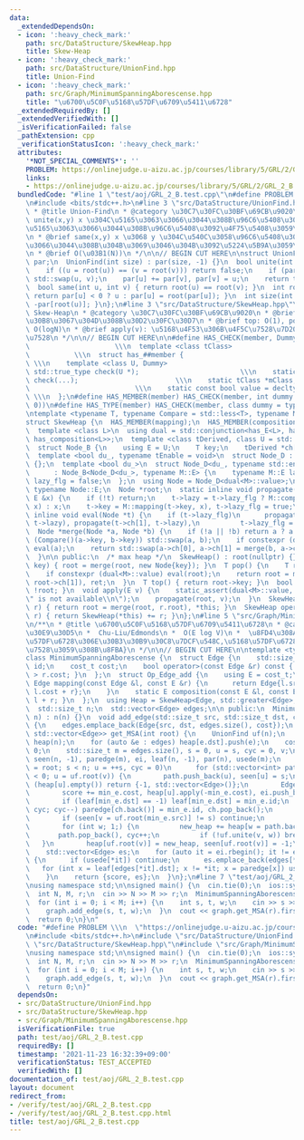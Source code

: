 ```yaml
---
data:
  _extendedDependsOn:
  - icon: ':heavy_check_mark:'
    path: src/DataStructure/SkewHeap.hpp
    title: Skew-Heap
  - icon: ':heavy_check_mark:'
    path: src/DataStructure/UnionFind.hpp
    title: Union-Find
  - icon: ':heavy_check_mark:'
    path: src/Graph/MinimumSpanningAborescense.hpp
    title: "\u6700\u5C0F\u5168\u57DF\u6709\u5411\u6728"
  _extendedRequiredBy: []
  _extendedVerifiedWith: []
  _isVerificationFailed: false
  _pathExtension: cpp
  _verificationStatusIcon: ':heavy_check_mark:'
  attributes:
    '*NOT_SPECIAL_COMMENTS*': ''
    PROBLEM: https://onlinejudge.u-aizu.ac.jp/courses/library/5/GRL/2/GRL_2_B
    links:
    - https://onlinejudge.u-aizu.ac.jp/courses/library/5/GRL/2/GRL_2_B
  bundledCode: "#line 1 \"test/aoj/GRL_2_B.test.cpp\"\n#define PROBLEM \\\n  \"https://onlinejudge.u-aizu.ac.jp/courses/library/5/GRL/2/GRL_2_B\"\
    \n#include <bits/stdc++.h>\n#line 3 \"src/DataStructure/UnionFind.hpp\"\n/**\n\
    \ * @title Union-Find\n * @category \u30C7\u30FC\u30BF\u69CB\u9020\n * @brief\
    \ unite(x,y) x \u304C\u5165\u3063\u3066\u3044\u308B\u96C6\u5408\u3068 y \u304C\
    \u5165\u3063\u3066\u3044\u308B\u96C6\u5408\u3092\u4F75\u5408\u3059\u308B\uFF0E\
    \n * @brief same(x,y) x \u3068 y \u304C\u540C\u3058\u96C6\u5408\u306B\u5165\u3063\
    \u3066\u3044\u308B\u304B\u3069\u3046\u304B\u3092\u5224\u5B9A\u3059\u308B\uFF0E\
    \n * @brief O(\u03B1(N))\n */\n\n// BEGIN CUT HERE\n\nstruct UnionFind {\n  std::vector<int>\
    \ par;\n  UnionFind(int size) : par(size, -1) {}\n  bool unite(int u, int v) {\n\
    \    if ((u = root(u)) == (v = root(v))) return false;\n    if (par[u] > par[v])\
    \ std::swap(u, v);\n    par[u] += par[v], par[v] = u;\n    return true;\n  }\n\
    \  bool same(int u, int v) { return root(u) == root(v); }\n  int root(int u) {\
    \ return par[u] < 0 ? u : par[u] = root(par[u]); }\n  int size(int u) { return\
    \ -par[root(u)]; }\n};\n#line 3 \"src/DataStructure/SkewHeap.hpp\"\n/**\n * @title\
    \ Skew-Heap\n * @category \u30C7\u30FC\u30BF\u69CB\u9020\n * @brief \u30DE\u30FC\
    \u30B8\u3067\u304D\u308B\u30D2\u30FC\u30D7\n * @brief top: O(1), pop, push, merge:\
    \ O(logN)\n * @brief apply(v): \u5168\u4F53\u306B\u4F5C\u7528\u7D20v\u3092\u9069\
    \u7528\n */\n\n// BEGIN CUT HERE\n\n#define HAS_CHECK(member, Dummy)         \
    \                     \\\n  template <class tClass>                          \
    \           \\\n  struct has_##member {                                      \
    \ \\\n    template <class U, Dummy>                                 \\\n    static\
    \ std::true_type check(U *);                         \\\n    static std::false_type\
    \ check(...);                        \\\n    static tClass *mClass;          \
    \                          \\\n    static const bool value = decltype(check(mClass))::value;\
    \ \\\n  };\n#define HAS_MEMBER(member) HAS_CHECK(member, int dummy = (&U::member,\
    \ 0))\n#define HAS_TYPE(member) HAS_CHECK(member, class dummy = typename U::member)\n\
    \ntemplate <typename T, typename Compare = std::less<T>, typename M = void>\n\
    struct SkewHeap {\n  HAS_MEMBER(mapping);\n  HAS_MEMBER(composition);\n  HAS_TYPE(E);\n\
    \  template <class L>\n  using dual = std::conjunction<has_E<L>, has_mapping<L>,\
    \ has_composition<L>>;\n  template <class tDerived, class U = std::nullptr_t>\n\
    \  struct Node_B {\n    using E = U;\n    T key;\n    tDerived *ch[2];\n  };\n\
    \  template <bool du_, typename tEnable = void>\n  struct Node_D : Node_B<Node_D<du_>>\
    \ {};\n  template <bool du_>\n  struct Node_D<du_, typename std::enable_if_t<du_>>\n\
    \      : Node_B<Node_D<du_>, typename M::E> {\n    typename M::E lazy;\n    bool\
    \ lazy_flg = false;\n  };\n  using Node = Node_D<dual<M>::value>;\n  using E =\
    \ typename Node::E;\n  Node *root;\n  static inline void propagate(Node *&t, const\
    \ E &x) {\n    if (!t) return;\n    t->lazy = t->lazy_flg ? M::composition(t->lazy,\
    \ x) : x;\n    t->key = M::mapping(t->key, x), t->lazy_flg = true;\n  }\n  static\
    \ inline void eval(Node *t) {\n    if (t->lazy_flg)\n      propagate(t->ch[0],\
    \ t->lazy), propagate(t->ch[1], t->lazy),\n          t->lazy_flg = false;\n  }\n\
    \  Node *merge(Node *a, Node *b) {\n    if (!a || !b) return a ? a : b;\n    if\
    \ (Compare()(a->key, b->key)) std::swap(a, b);\n    if constexpr (dual<M>::value)\
    \ eval(a);\n    return std::swap(a->ch[0], a->ch[1] = merge(b, a->ch[1])), a;\n\
    \  }\n\n public:\n  /* max heap */\n  SkewHeap() : root(nullptr) {}\n  void push(T\
    \ key) { root = merge(root, new Node{key}); }\n  T pop() {\n    T ret = root->key;\n\
    \    if constexpr (dual<M>::value) eval(root);\n    return root = merge(root->ch[0],\
    \ root->ch[1]), ret;\n  }\n  T top() { return root->key; }\n  bool empty() { return\
    \ !root; }\n  void apply(E v) {\n    static_assert(dual<M>::value, \"\\\"apply\\\
    \" is not available\\n\");\n    propagate(root, v);\n  }\n  SkewHeap &operator+=(SkewHeap\
    \ r) { return root = merge(root, r.root), *this; }\n  SkewHeap operator+(SkewHeap\
    \ r) { return SkewHeap(*this) += r; }\n};\n#line 5 \"src/Graph/MinimumSpanningAborescense.hpp\"\
    \n/**\n * @title \u6700\u5C0F\u5168\u57DF\u6709\u5411\u6728\n * @category \u30B0\
    \u30E9\u30D5\n *  Chu-Liu/Edmonds\n *  O(E log V)\n *  \u8FD4\u308A\u5024:{\u5168\
    \u57DF\u6728\u306E\u30B3\u30B9\u30C8\u7DCF\u548C,\u5168\u57DF\u6728\u306B\u4F7F\
    \u7528\u3059\u308B\u8FBA}\n */\n\n// BEGIN CUT HERE\n\ntemplate <typename cost_t>\n\
    class MinimumSpanningAborescense {\n  struct Edge {\n    std::size_t src, dst,\
    \ id;\n    cost_t cost;\n    bool operator>(const Edge &r) const { return this->cost\
    \ > r.cost; }\n  };\n  struct Op_Edge_add {\n    using E = cost_t;\n    static\
    \ Edge mapping(const Edge &l, const E &r) {\n      return Edge{l.src, l.dst, l.id,\
    \ l.cost + r};\n    }\n    static E composition(const E &l, const E &r) { return\
    \ l + r; }\n  };\n  using Heap = SkewHeap<Edge, std::greater<Edge>, Op_Edge_add>;\n\
    \  std::size_t n;\n  std::vector<Edge> edges;\n\n public:\n  MinimumSpanningAborescense(std::size_t\
    \ n) : n(n) {}\n  void add_edge(std::size_t src, std::size_t dst, cost_t cost)\
    \ {\n    edges.emplace_back(Edge{src, dst, edges.size(), cost});\n  }\n  std::pair<cost_t,\
    \ std::vector<Edge>> get_MSA(int root) {\n    UnionFind uf(n);\n    std::vector<Heap>\
    \ heap(n);\n    for (auto &e : edges) heap[e.dst].push(e);\n    cost_t score =\
    \ 0;\n    std::size_t m = edges.size(), s = 0, u = s, cyc = 0, v;\n    std::vector<int>\
    \ seen(n, -1), paredge(m), ei, leaf(n, -1), par(n), usede(m);\n    for (seen[root]\
    \ = root; s < n; u = ++s, cyc = 0)\n      for (std::vector<int> path, ch; seen[u]\
    \ < 0; u = uf.root(v)) {\n        path.push_back(u), seen[u] = s;\n        if\
    \ (heap[u].empty()) return {-1, std::vector<Edge>()};\n        Edge min_e = heap[u].pop();\n\
    \        score += min_e.cost, heap[u].apply(-min_e.cost), ei.push_back(min_e.id);\n\
    \        if (leaf[min_e.dst] == -1) leaf[min_e.dst] = min_e.id;\n        for (;\
    \ cyc; cyc--) paredge[ch.back()] = min_e.id, ch.pop_back();\n        ch.push_back(min_e.id);\n\
    \        if (seen[v = uf.root(min_e.src)] != s) continue;\n        Heap new_heap;\n\
    \        for (int w; 1;) {\n          new_heap += heap[w = path.back()];\n   \
    \       path.pop_back(), cyc++;\n          if (!uf.unite(v, w)) break;\n     \
    \   }\n        heap[uf.root(v)] = new_heap, seen[uf.root(v)] = -1;\n      }\n\
    \    std::vector<Edge> es;\n    for (auto it = ei.rbegin(); it != ei.rend(); it++)\
    \ {\n      if (usede[*it]) continue;\n      es.emplace_back(edges[*it]);\n   \
    \   for (int x = leaf[edges[*it].dst]; x != *it; x = paredge[x]) usede[x] = 1;\n\
    \    }\n    return {score, es};\n  }\n};\n#line 7 \"test/aoj/GRL_2_B.test.cpp\"\
    \nusing namespace std;\n\nsigned main() {\n  cin.tie(0);\n  ios::sync_with_stdio(0);\n\
    \  int N, M, r;\n  cin >> N >> M >> r;\n  MinimumSpanningAborescense<int> graph(N);\n\
    \  for (int i = 0; i < M; i++) {\n    int s, t, w;\n    cin >> s >> t >> w;\n\
    \    graph.add_edge(s, t, w);\n  }\n  cout << graph.get_MSA(r).first << endl;\n\
    \  return 0;\n}\n"
  code: "#define PROBLEM \\\n  \"https://onlinejudge.u-aizu.ac.jp/courses/library/5/GRL/2/GRL_2_B\"\
    \n#include <bits/stdc++.h>\n#include \"src/DataStructure/UnionFind.hpp\"\n#include\
    \ \"src/DataStructure/SkewHeap.hpp\"\n#include \"src/Graph/MinimumSpanningAborescense.hpp\"\
    \nusing namespace std;\n\nsigned main() {\n  cin.tie(0);\n  ios::sync_with_stdio(0);\n\
    \  int N, M, r;\n  cin >> N >> M >> r;\n  MinimumSpanningAborescense<int> graph(N);\n\
    \  for (int i = 0; i < M; i++) {\n    int s, t, w;\n    cin >> s >> t >> w;\n\
    \    graph.add_edge(s, t, w);\n  }\n  cout << graph.get_MSA(r).first << endl;\n\
    \  return 0;\n}"
  dependsOn:
  - src/DataStructure/UnionFind.hpp
  - src/DataStructure/SkewHeap.hpp
  - src/Graph/MinimumSpanningAborescense.hpp
  isVerificationFile: true
  path: test/aoj/GRL_2_B.test.cpp
  requiredBy: []
  timestamp: '2021-11-23 16:32:39+09:00'
  verificationStatus: TEST_ACCEPTED
  verifiedWith: []
documentation_of: test/aoj/GRL_2_B.test.cpp
layout: document
redirect_from:
- /verify/test/aoj/GRL_2_B.test.cpp
- /verify/test/aoj/GRL_2_B.test.cpp.html
title: test/aoj/GRL_2_B.test.cpp
---
```

